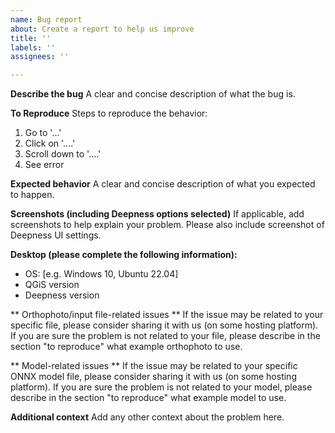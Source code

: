 ```yaml
---
name: Bug report
about: Create a report to help us improve
title: ''
labels: ''
assignees: ''

---
```


**Describe the bug**
A clear and concise description of what the bug is.

**To Reproduce**
Steps to reproduce the behavior:
1. Go to '...'
2. Click on '....'
3. Scroll down to '....'
4. See error

**Expected behavior**
A clear and concise description of what you expected to happen.

**Screenshots (including Deepness options selected)**
If applicable, add screenshots to help explain your problem.
Please also include screenshot of Deepness UI settings.

**Desktop (please complete the following information):**
 - OS: [e.g. Windows 10, Ubuntu 22.04]
 - QGiS version
 - Deepness version

** Orthophoto/input file-related issues **
If the issue may be related to your specific file, please consider sharing it with us (on some hosting platform). If you are sure the problem is not related to your file, please describe in the section "to reproduce" what example orthophoto to use.

** Model-related issues **
If the issue may be related to your specific ONNX model file, please consider sharing it with us (on some hosting platform). If you are sure the problem is not related to your model, please describe in the section "to reproduce" what example model to use.

**Additional context**
Add any other context about the problem here.
